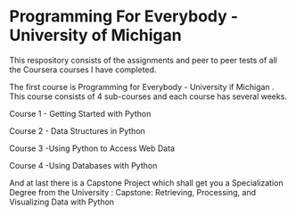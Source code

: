 # Programming For Everybody - University of Michigan
This respository consists of the assignments and peer to peer tests of all the Coursera courses I have completed.

The first course is Programming for Everybody - University if Michigan . 
  This course consists of 4 sub-courses and each course has several weeks. 
  
  Course 1 - Getting Started with Python
  
  Course 2 - Data Structures in Python
  
  Course 3 -Using Python to Access Web Data
 
 Course 4 -Using Databases with Python
 
 And at last there is a Capstone Project which shall get you a Specialization Degree from the University :
 Capstone: Retrieving, Processing, and Visualizing Data with Python


